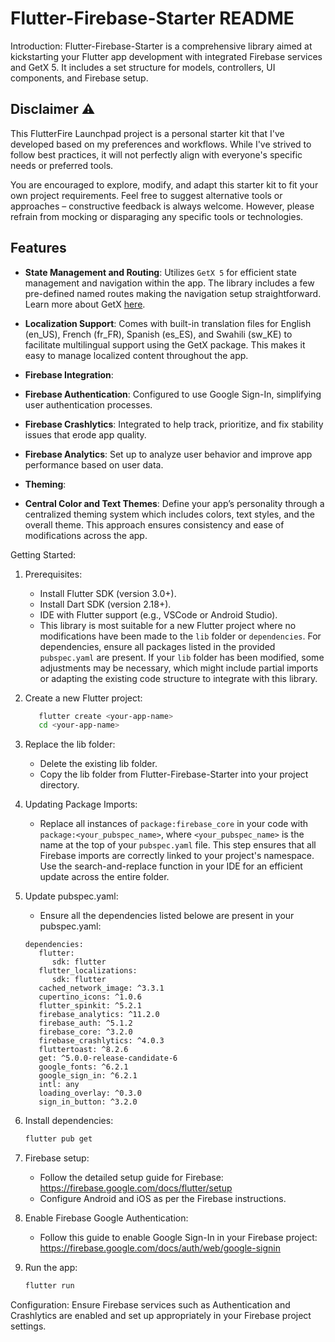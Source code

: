 # Flutter-Firebase-Starter README

Introduction:
Flutter-Firebase-Starter is a comprehensive library aimed at kickstarting your Flutter app development with integrated Firebase services and GetX 5. It includes a set structure for models, controllers, UI components, and Firebase setup.

## Disclaimer ⚠️

This FlutterFire Launchpad project is a personal starter kit that I've developed based on my preferences and workflows. While I've strived to follow best practices, it will not perfectly align with everyone's specific needs or preferred tools.

You are encouraged to explore, modify, and adapt this starter kit to fit your own project requirements. Feel free to suggest alternative tools or approaches – constructive feedback is always welcome. However, please refrain from mocking or disparaging any specific tools or technologies.

## Features

- **State Management and Routing**: Utilizes `GetX 5` for efficient state management and navigation within the app. The library includes a few pre-defined named routes making the navigation setup straightforward. Learn more about GetX [here](https://pub.dev/packages/get).

- **Localization Support**: Comes with built-in translation files for English (en_US), French (fr_FR), Spanish (es_ES), and Swahili (sw_KE) to facilitate multilingual support using the GetX package. This makes it easy to manage localized content throughout the app.

- **Firebase Integration**:
- **Firebase Authentication**: Configured to use Google Sign-In, simplifying user authentication processes.
- **Firebase Crashlytics**: Integrated to help track, prioritize, and fix stability issues that erode app quality.
- **Firebase Analytics**: Set up to analyze user behavior and improve app performance based on user data.

- **Theming**:
- **Central Color and Text Themes**: Define your app’s personality through a centralized theming system which includes colors, text styles, and the overall theme. This approach ensures consistency and ease of modifications across the app.

Getting Started:

1. Prerequisites:

   - Install Flutter SDK (version 3.0+).
   - Install Dart SDK (version 2.18+).
   - IDE with Flutter support (e.g., VSCode or Android Studio).
   - This library is most suitable for a new Flutter project where no modifications have been made to the `lib` folder or `dependencies`. For dependencies, ensure all packages listed in the provided `pubspec.yaml` are present. If your `lib` folder has been modified, some adjustments may be necessary, which might include partial imports or adapting the existing code structure to integrate with this library.

2. Create a new Flutter project:
   ```bash
      flutter create <your-app-name>
      cd <your-app-name>
   ```
3. Replace the lib folder:

   - Delete the existing lib folder.
   - Copy the lib folder from Flutter-Firebase-Starter into your project directory.

4. Updating Package Imports:

   - Replace all instances of `package:firebase_core` in your code with `package:<your_pubspec_name>`, where `<your_pubspec_name>` is the name at the top of your `pubspec.yaml` file. This step ensures that all Firebase imports are correctly linked to your project's namespace. Use the search-and-replace function in your IDE for an efficient update across the entire folder.

5. Update pubspec.yaml:

   - Ensure all the dependencies listed belowe are present in your pubspec.yaml:

   ```
   dependencies:
      flutter:
         sdk: flutter
      flutter_localizations:
         sdk: flutter
      cached_network_image: ^3.3.1
      cupertino_icons: ^1.0.6
      flutter_spinkit: ^5.2.1
      firebase_analytics: ^11.2.0
      firebase_auth: ^5.1.2
      firebase_core: ^3.2.0
      firebase_crashlytics: ^4.0.3
      fluttertoast: ^8.2.6
      get: ^5.0.0-release-candidate-6
      google_fonts: ^6.2.1
      google_sign_in: ^6.2.1
      intl: any
      loading_overlay: ^0.3.0
      sign_in_button: ^3.2.0
   ```

6. Install dependencies:

   ```bash
   flutter pub get
   ```

7. Firebase setup:

   - Follow the detailed setup guide for Firebase: https://firebase.google.com/docs/flutter/setup
   - Configure Android and iOS as per the Firebase instructions.

8. Enable Firebase Google Authentication:

   - Follow this guide to enable Google Sign-In in your Firebase project: https://firebase.google.com/docs/auth/web/google-signin

9. Run the app:
   ```bash
   flutter run
   ```

Configuration:
Ensure Firebase services such as Authentication and Crashlytics are enabled and set up appropriately in your Firebase project settings.
